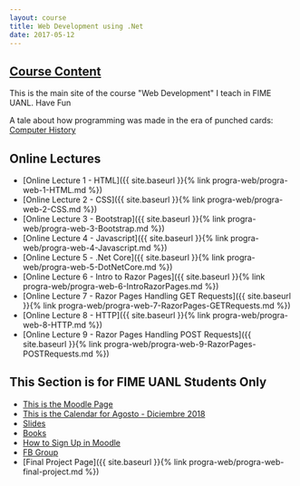 ```yaml
---
layout: course
title: Web Development using .Net
date: 2017-05-12
---
```


## [Course Content](#header-2)

This is the main site of the course "Web Development" I teach in FIME UANL. Have Fun

A tale about how programming was made in the era of punched cards: [Computer History](http://www.columbia.edu/cu/computinghistory/fisk.pdf)

## Online Lectures
* [Online Lecture 1 - HTML]({{ site.baseurl }}{% link progra-web/progra-web-1-HTML.md %})
* [Online Lecture 2 - CSS]({{ site.baseurl }}{% link progra-web/progra-web-2-CSS.md %})
* [Online Lecture 3 - Bootstrap]({{ site.baseurl }}{% link progra-web/progra-web-3-Bootstrap.md %})
* [Online Lecture 4 - Javascript]({{ site.baseurl }}{% link progra-web/progra-web-4-Javascript.md %})
* [Online Lecture 5 - .Net Core]({{ site.baseurl }}{% link progra-web/progra-web-5-DotNetCore.md %})
* [Online Lecture 6 - Intro to Razor Pages]({{ site.baseurl }}{% link progra-web/progra-web-6-IntroRazorPages.md %})
* [Online Lecture 7 - Razor Pages Handling GET Requests]({{ site.baseurl }}{% link progra-web/progra-web-7-RazorPages-GETRequests.md %})
* [Online Lecture 8 - HTTP]({{ site.baseurl }}{% link progra-web/progra-web-8-HTTP.md %})
* [Online Lecture 9 - Razor Pages Handling POST Requests]({{ site.baseurl }}{% link progra-web/progra-web-9-RazorPages-POSTRequests.md %})

## This Section is for FIME UANL Students Only

* [This is the Moodle Page](http://moodle.academicos.com.mx/)
* [This is the Calendar for Agosto - Diciembre 2018](https://docs.google.com/document/d/18A_q9sCXj-WrW5TCiGQ8GRvSe2dHokfonfwV3Pp63tg/edit?usp=sharing)
* [Slides](https://drive.google.com/drive/folders/0B3WC4CiccSmVeEN2WVBNN1owQkE?usp=sharing)
* [Books](https://drive.google.com/drive/folders/0B3WC4CiccSmVcUR6STNqMUgtUTg?usp=sharing)
* [How to Sign Up in Moodle](https://docs.google.com/document/d/1z3NbPut3HGVdspBxTaQPQNATQl1WXr6cgVhIsQG4b3w/edit?usp=sharing)
* [FB Group](https://www.facebook.com/groups/ProgramacionWEBFIME/)
* [Final Project Page]({{ site.baseurl }}{% link progra-web/progra-web-final-project.md %})


